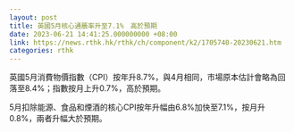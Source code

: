 ```yaml
---
layout: post
title: 英國5月核心通脹率升至7.1%　高於預期
date: 2023-06-21 14:41:25.000000000 +08:00
link: https://news.rthk.hk/rthk/ch/component/k2/1705740-20230621.htm
categories: rthk
---
```


英國5月消費物價指數（CPI）按年升8.7%，與4月相同，市場原本估計會略為回落至8.4%；指數按月上升0.7%，高於預期。

5月扣除能源、食品和煙酒的核心CPI按年升幅由6.8%加快至7.1%，按月升0.8%，兩者升幅大於預期。
